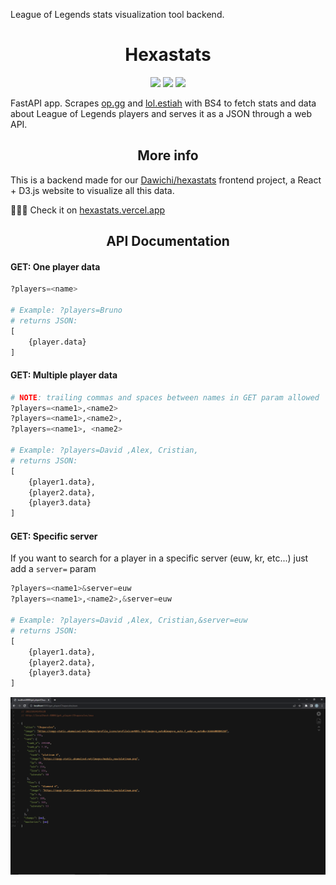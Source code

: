 League of Legends stats visualization tool backend. 

<h1 align="center">Hexastats</h1>

<div align="center">
  </span><img src="https://img.shields.io/badge/made%20with-python-blue" /><span> <img src="https://img.shields.io/badge/made%20with-FastAPI-white" /><span> </span><img src="https://img.shields.io/badge/made%20with-beautifulsoup4-green" />
</div>

FastAPI app. Scrapes [op.gg](https://www.op.gg/) and [lol.estiah](https://lol.estiah.com/) with BS4 to fetch stats and data about League of Legends players and serves it as a JSON through a web API. 





<h2 align="center">More info</h2>

This is a backend made for our [Dawichi/hexastats](https://github.com/Dawichi/hexastats) frontend project, a React + D3.js website to visualize all this data.

🎉🎉🎉 Check it on [hexastats.vercel.app](https://hexastats.vercel.app)





<h2 align="center">API Documentation</h2>

#### GET: One player data 

````python
?players=<name>

# Example: ?players=Bruno
# returns JSON:
[
    {player.data}
]
````




#### GET: Multiple player data 

````python
# NOTE: trailing commas and spaces between names in GET param allowed
?players=<name1>,<name2>
?players=<name1>,<name2>,
?players=<name1>, <name2>

# Example: ?players=David ,Alex, Cristian,
# returns JSON: 
[
    {player1.data},
    {player2.data},
    {player3.data}
]
````




#### GET: Specific server

If you want to search for a player in a specific server (euw, kr, etc...) just add a `server=` param 

````python
?players=<name1>&server=euw
?players=<name1>,<name2>,&server=euw

# Example: ?players=David ,Alex, Cristian,&server=euw
# returns JSON: 
[
    {player1.data},
    {player2.data},
    {player3.data}
]
````



![showcase](./showcase.png)





